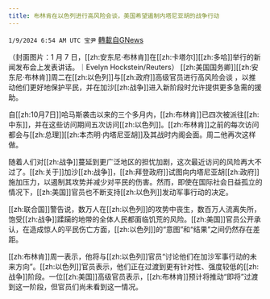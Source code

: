 ```yaml
---
title: 布林肯在以色列进行高风险会谈，美国希望遏制内塔尼亚胡的战争行动
---
```

`1/9/2024 6:54 AM UTC 宝尹` [轉載自GNews](https://gnews.org/articles/2199728)

（封面图片：1 月 7 日，[[zh:安东尼·布林肯]]在[[zh:卡塔尔]][[zh:多哈]]举行的新闻发布会上发表讲话。｜Evelyn Hockstein/Reuters）
[[zh:美国国务卿]][[zh:安东尼·布林肯]]周二在[[zh:以色列]]与[[zh:政府]]高级官员进行高风险会谈 ，以推动他们更好地保护平民，并在加沙[[zh:战争]]进入新阶段时允许提供更多急需的援助。

自[[zh:10月7日]]哈马斯袭击以来的三个多月内，[[zh:布林肯]]已四次被派往[[zh:中东]]，并在这些访问期间五次访问[[zh:以色列]]。[[zh:布林肯]]之前的每次访问都会与[[zh:总理]][[zh:本杰明·内塔尼亚胡]]及其战时内阁会面。周二他再次这样做。

随着人们对[[zh:战争]]蔓延到更广泛地区的担忧加剧，这次最近访问的风险再大不过了。[[zh:关于]]加沙[[zh:战争]]，[[zh:拜登政府]]试图向内塔尼亚胡[[zh:政府]]施加压力，以遏制其攻势并减少对平民的伤害。然而，即使在国际社会日益孤立的情况下，[[zh:美国]]官员也不断支持[[zh:以色列]]发动军事行动的决定。

[[zh:联合国]]警告说，数万人在[[zh:以色列]]的攻势中丧生，数百万人流离失所，饱受[[zh:战争]]蹂躏的地带的全体人民都面临饥荒的风险。[[zh:美国]]官员公开承认，在造成惊人的平民伤亡方面，[[zh:以色列]]的“意图”和“结果”之间仍然存在差距。

[[zh:布林肯]]周一表示，他将与[[zh:以色列]]官员“讨论他们在加沙军事行动的未来方向”。[[zh:以色列]]官员表示，他们正在过渡到更有针对性、强度较低的[[zh:战争]]阶段。一位[[zh:美国]]高级官员表示，[[zh:布林肯]]预计将推动“即将”过渡到这一阶段，但官员们尚未看到这一情况。


